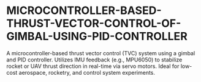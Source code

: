 # MICROCONTROLLER-BASED-THRUST-VECTOR-CONTROL-OF-GIMBAL-USING-PID-CONTROLLER
A microcontroller-based thrust vector control (TVC) system using a gimbal and PID controller. Utilizes IMU feedback (e.g., MPU6050) to stabilize rocket or UAV thrust direction in real-time via servo motors. Ideal for low-cost aerospace, rocketry, and control system experiments.
